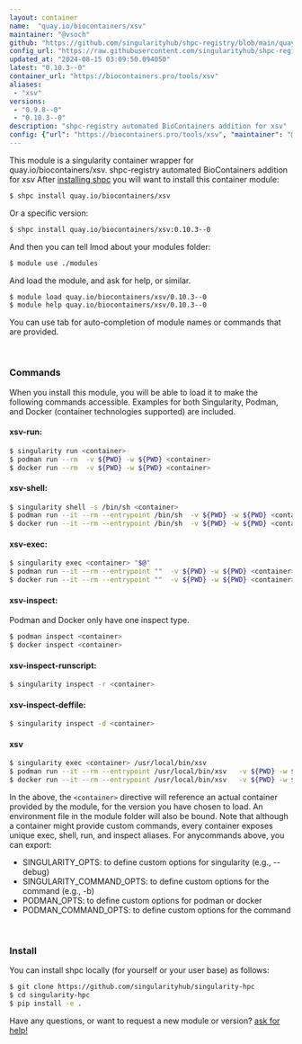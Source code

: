 ```yaml
---
layout: container
name:  "quay.io/biocontainers/xsv"
maintainer: "@vsoch"
github: "https://github.com/singularityhub/shpc-registry/blob/main/quay.io/biocontainers/xsv/container.yaml"
config_url: "https://raw.githubusercontent.com/singularityhub/shpc-registry/main/quay.io/biocontainers/xsv/container.yaml"
updated_at: "2024-08-15 03:09:50.094050"
latest: "0.10.3--0"
container_url: "https://biocontainers.pro/tools/xsv"
aliases:
 - "xsv"
versions:
 - "0.9.8--0"
 - "0.10.3--0"
description: "shpc-registry automated BioContainers addition for xsv"
config: {"url": "https://biocontainers.pro/tools/xsv", "maintainer": "@vsoch", "description": "shpc-registry automated BioContainers addition for xsv", "latest": {"0.10.3--0": "sha256:440d42159e8eb1045358fcbdc107f1dffb3bea3781f3e016c310127609814fc4"}, "tags": {"0.9.8--0": "sha256:243f6747e3c5e3605227a400ed47fcf7231bbcba62c40f46858919a5a280a76c", "0.10.3--0": "sha256:440d42159e8eb1045358fcbdc107f1dffb3bea3781f3e016c310127609814fc4"}, "docker": "quay.io/biocontainers/xsv", "aliases": {"xsv": "/usr/local/bin/xsv"}}
---
```


This module is a singularity container wrapper for quay.io/biocontainers/xsv.
shpc-registry automated BioContainers addition for xsv
After [installing shpc](#install) you will want to install this container module:


```bash
$ shpc install quay.io/biocontainers/xsv
```

Or a specific version:

```bash
$ shpc install quay.io/biocontainers/xsv:0.10.3--0
```

And then you can tell lmod about your modules folder:

```bash
$ module use ./modules
```

And load the module, and ask for help, or similar.

```bash
$ module load quay.io/biocontainers/xsv/0.10.3--0
$ module help quay.io/biocontainers/xsv/0.10.3--0
```

You can use tab for auto-completion of module names or commands that are provided.

<br>

### Commands

When you install this module, you will be able to load it to make the following commands accessible.
Examples for both Singularity, Podman, and Docker (container technologies supported) are included.

#### xsv-run:

```bash
$ singularity run <container>
$ podman run --rm  -v ${PWD} -w ${PWD} <container>
$ docker run --rm  -v ${PWD} -w ${PWD} <container>
```

#### xsv-shell:

```bash
$ singularity shell -s /bin/sh <container>
$ podman run --it --rm --entrypoint /bin/sh  -v ${PWD} -w ${PWD} <container>
$ docker run --it --rm --entrypoint /bin/sh  -v ${PWD} -w ${PWD} <container>
```

#### xsv-exec:

```bash
$ singularity exec <container> "$@"
$ podman run --it --rm --entrypoint ""  -v ${PWD} -w ${PWD} <container> "$@"
$ docker run --it --rm --entrypoint ""  -v ${PWD} -w ${PWD} <container> "$@"
```

#### xsv-inspect:

Podman and Docker only have one inspect type.

```bash
$ podman inspect <container>
$ docker inspect <container>
```

#### xsv-inspect-runscript:

```bash
$ singularity inspect -r <container>
```

#### xsv-inspect-deffile:

```bash
$ singularity inspect -d <container>
```


#### xsv

```bash
$ singularity exec <container> /usr/local/bin/xsv
$ podman run --it --rm --entrypoint /usr/local/bin/xsv   -v ${PWD} -w ${PWD} <container> -c " $@"
$ docker run --it --rm --entrypoint /usr/local/bin/xsv   -v ${PWD} -w ${PWD} <container> -c " $@"
```



In the above, the `<container>` directive will reference an actual container provided
by the module, for the version you have chosen to load. An environment file in the
module folder will also be bound. Note that although a container
might provide custom commands, every container exposes unique exec, shell, run, and
inspect aliases. For anycommands above, you can export:

 - SINGULARITY_OPTS: to define custom options for singularity (e.g., --debug)
 - SINGULARITY_COMMAND_OPTS: to define custom options for the command (e.g., -b)
 - PODMAN_OPTS: to define custom options for podman or docker
 - PODMAN_COMMAND_OPTS: to define custom options for the command

<br>

### Install

You can install shpc locally (for yourself or your user base) as follows:

```bash
$ git clone https://github.com/singularityhub/singularity-hpc
$ cd singularity-hpc
$ pip install -e .
```

Have any questions, or want to request a new module or version? [ask for help!](https://github.com/singularityhub/singularity-hpc/issues)